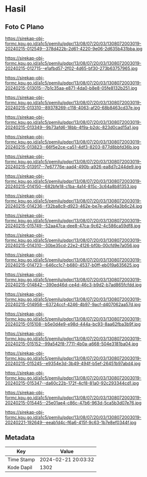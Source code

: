 # Hasil

## Foto C Plano

https://sirekap-obj-formc.kpu.go.id/a1c5/pemilu/pdpr/13/08/07/20/03/1308072003019-20240215-012549--378d422b-2d61-4220-9e06-2d635b431bba.jpg

https://sirekap-obj-formc.kpu.go.id/a1c5/pemilu/pdpr/13/08/07/20/03/1308072003019-20240215-012715--e1afbd57-2f02-4d65-bf30-273b63757965.jpg

https://sirekap-obj-formc.kpu.go.id/a1c5/pemilu/pdpr/13/08/07/20/03/1308072003019-20240215-013015--7b1c35aa-e871-4da0-b8e8-05fe8132b251.jpg

https://sirekap-obj-formc.kpu.go.id/a1c5/pemilu/pdpr/13/08/07/20/03/1308072003019-20240215-013310--89378269-c118-4063-af20-68b8463cd37e.jpg

https://sirekap-obj-formc.kpu.go.id/a1c5/pemilu/pdpr/13/08/07/20/03/1308072003019-20240215-013349--9b73afd6-18bb-4f9a-b2dc-823d0cad15a1.jpg

https://sirekap-obj-formc.kpu.go.id/a1c5/pemilu/pdpr/13/08/07/20/03/1308072003019-20240215-013823--66f5e2ce-ca51-4df3-8203-877d8bbfd36b.jpg

https://sirekap-obj-formc.kpu.go.id/a1c5/pemilu/pdpr/13/08/07/20/03/1308072003019-20240215-013917--7e67776e-aad4-490b-a926-ea8d7c244de9.jpg

https://sirekap-obj-formc.kpu.go.id/a1c5/pemilu/pdpr/13/08/07/20/03/1308072003019-20240215-014150--682bfe18-c1ba-4a14-815c-3c64a8b81353.jpg

https://sirekap-obj-formc.kpu.go.id/a1c5/pemilu/pdpr/13/08/07/20/03/1308072003019-20240215-014236--f32ba8c9-d923-462e-be7e-a6e04a3b6c24.jpg

https://sirekap-obj-formc.kpu.go.id/a1c5/pemilu/pdpr/13/08/07/20/03/1308072003019-20240215-015749--52aa47ca-dee8-47ca-9c62-4c586ca59df8.jpg

https://sirekap-obj-formc.kpu.go.id/a1c5/pemilu/pdpr/13/08/07/20/03/1308072003019-20240215-014310--30be35cd-22e2-4126-bf0b-00cfd9e7a056.jpg

https://sirekap-obj-formc.kpu.go.id/a1c5/pemilu/pdpr/13/08/07/20/03/1308072003019-20240215-014723--646cc1c7-b680-4537-b0ff-eb019a635625.jpg

https://sirekap-obj-formc.kpu.go.id/a1c5/pemilu/pdpr/13/08/07/20/03/1308072003019-20240215-014842--390ed46d-ce4d-46c3-b9d2-b7ad865fcfdd.jpg

https://sirekap-obj-formc.kpu.go.id/a1c5/pemilu/pdpr/13/08/07/20/03/1308072003019-20240215-014958--63724ccf-4246-4b97-9acf-d407062aa57d.jpg

https://sirekap-obj-formc.kpu.go.id/a1c5/pemilu/pdpr/13/08/07/20/03/1308072003019-20240215-015108--b5e0d4e9-e98d-444a-bc93-8aa62fba3b9f.jpg

https://sirekap-obj-formc.kpu.go.id/a1c5/pemilu/pdpr/13/08/07/20/03/1308072003019-20240215-015152--99a542f8-7711-4b0a-a668-504e3181ba04.jpg

https://sirekap-obj-formc.kpu.go.id/a1c5/pemilu/pdpr/13/08/07/20/03/1308072003019-20240215-015245--e9354e3d-3b49-494f-b5ef-26451b97abd4.jpg

https://sirekap-obj-formc.kpu.go.id/a1c5/pemilu/pdpr/13/08/07/20/03/1308072003019-20240215-015347--da60c22b-172f-4cf8-81a0-92c293344cd1.jpg

https://sirekap-obj-formc.kpu.go.id/a1c5/pemilu/pdpr/13/08/07/20/03/1308072003019-20240215-015445--25e01ae4-c86c-47b6-963d-5ca5b3d07e76.jpg

https://sirekap-obj-formc.kpu.go.id/a1c5/pemilu/pdpr/13/08/07/20/03/1308072003019-20240221-192649--eeab1d4c-f6a6-415f-9c63-1b7e8ef0344f.jpg


## Metadata

| Key        | Value               |
| ---------- | ------------------- |
| Time Stamp | 2024-02-21 20:03:32 |
| Kode Dapil | 1302                |



